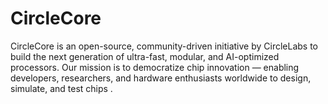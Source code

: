 # CircleCore
CircleCore is an open-source, community-driven initiative by CircleLabs to build the next generation of ultra-fast, modular, and AI-optimized processors. Our mission is to democratize chip innovation — enabling developers, researchers, and hardware enthusiasts worldwide to design, simulate, and test chips .

